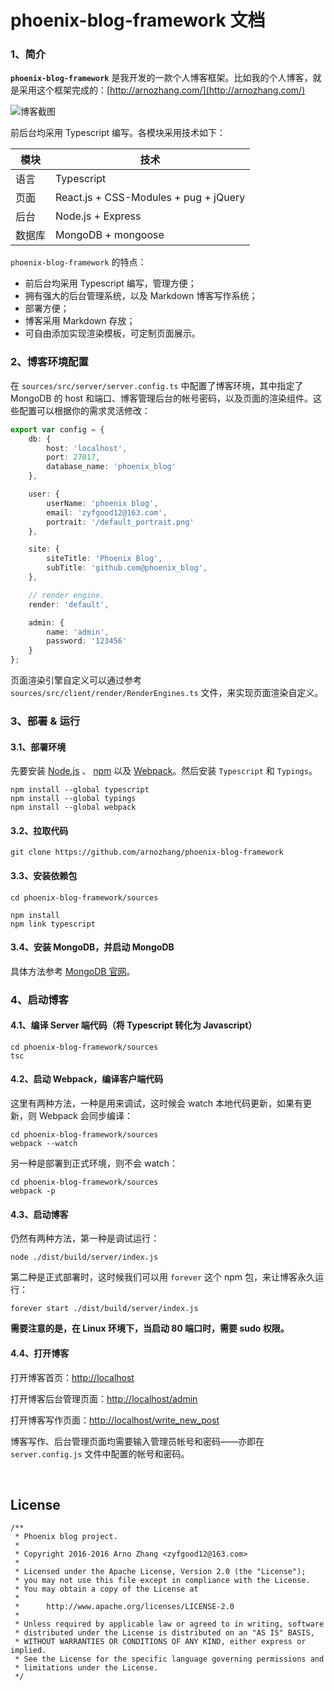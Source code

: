 # phoenix-blog-framework 文档

### 1、简介

**`phoenix-blog-framework`** 是我开发的一款个人博客框架。比如我的个人博客，就是采用这个框架完成的：[http://arnozhang.com/](http://arnozhang.com/)

![博客截图](https://github.com/arnozhang/phoenix-blog-framework/blob/master/docs/arnozhang-blog.png?raw=true)

前后台均采用 Typescript 编写。各模块采用技术如下：

|模块|技术|
|---|---|
|语言|Typescript|
|页面|React.js + CSS-Modules + pug + jQuery|
|后台|Node.js + Express|
|数据库|MongoDB + mongoose|

`phoenix-blog-framework` 的特点：

- 前后台均采用 Typescript 编写，管理方便；
- 拥有强大的后台管理系统，以及 Markdown 博客写作系统；
- 部署方便；
- 博客采用 Markdown 存放；
- 可自由添加实现渲染模板，可定制页面展示。

### 2、博客环境配置

在 `sources/src/server/server.config.ts` 中配置了博客环境，其中指定了 MongoDB 的 host 和端口、博客管理后台的帐号密码，以及页面的渲染组件。这些配置可以根据你的需求灵活修改：

```typescript
export var config = {
    db: {
        host: 'localhost',
        port: 27017,
        database_name: 'phoenix_blog'
    },

    user: {
        userName: 'phoenix blog',
        email: 'zyfgood12@163.com',
        portrait: '/default_portrait.png'
    },

    site: {
        siteTitle: 'Phoenix Blog',
        subTitle: 'github.com@phoenix_blog',
    },

    // render engine.
    render: 'default',

    admin: {
        name: 'admin',
        password: '123456'
    }
};
```

页面渲染引擎自定义可以通过参考 `sources/src/client/render/RenderEngines.ts` 文件，来实现页面渲染自定义。

### 3、部署 & 运行

#### 3.1、部署环境

先要安装 [Node.js](https://nodejs.org/en/) 、 [npm](https://www.npmjs.org/) 以及 [Webpack](https://www.npmjs.com/package/webpack)。然后安装 `Typescript` 和 `Typings`。

```
npm install --global typescript
npm install --global typings
npm install --global webpack
```

#### 3.2、拉取代码

```
git clone https://github.com/arnozhang/phoenix-blog-framework
```

#### 3.3、安装依赖包

```
cd phoenix-blog-framework/sources

npm install
npm link typescript
```

#### 3.4、安装 MongoDB，并启动 MongoDB

具体方法参考 [MongoDB 官网](http://www.mongodb.org/)。

### 4、启动博客

#### 4.1、编译 Server 端代码（将 Typescript 转化为 Javascript）

```
cd phoenix-blog-framework/sources
tsc
```

#### 4.2、启动 Webpack，编译客户端代码

这里有两种方法，一种是用来调试，这时候会 watch 本地代码更新，如果有更新，则 Webpack 会同步编译：

```
cd phoenix-blog-framework/sources
webpack --watch
```

另一种是部署到正式环境，则不会 watch：

```
cd phoenix-blog-framework/sources
webpack -p
```

#### 4.3、启动博客

仍然有两种方法，第一种是调试运行：

```
node ./dist/build/server/index.js
```

第二种是正式部署时，这时候我们可以用 `forever` 这个 npm 包，来让博客永久运行：

```
forever start ./dist/build/server/index.js
```

**需要注意的是，在 Linux 环境下，当启动 80 端口时，需要 sudo 权限。**

#### 4.4、打开博客

打开博客首页：[http://localhost](http://localhost)

打开博客后台管理页面：[http://localhost/admin](http://localhost/admin)

打开博客写作页面：[http://localhost/write_new_post](http://localhost/write_new_post)

博客写作、后台管理页面均需要输入管理员帐号和密码——亦即在 `server.config.js` 文件中配置的帐号和密码。

<br>

## License

```
/**
 * Phoenix blog project.
 *
 * Copyright 2016-2016 Arno Zhang <zyfgood12@163.com>
 *
 * Licensed under the Apache License, Version 2.0 (the "License");
 * you may not use this file except in compliance with the License.
 * You may obtain a copy of the License at
 *
 *      http://www.apache.org/licenses/LICENSE-2.0
 *
 * Unless required by applicable law or agreed to in writing, software
 * distributed under the License is distributed on an "AS IS" BASIS,
 * WITHOUT WARRANTIES OR CONDITIONS OF ANY KIND, either express or implied.
 * See the License for the specific language governing permissions and
 * limitations under the License.
 */
 ```
